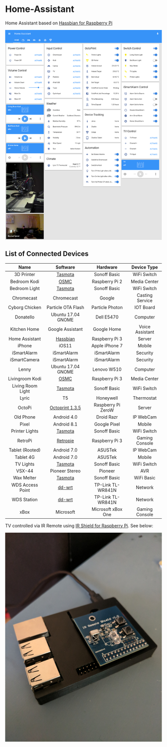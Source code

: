 # Home-Assistant
Home Assistant based on [Hassbian for Raspberry Pi](https://home-assistant.io/docs/installation/hassbian/installation/ "Installing Hassbian")

![Home_Assistant_Frontend](https://github.com/HotTabascoSauce/home-assistant/blob/master/HA_Frontend.jpeg)

## List of Connected Devices
|Name	|Software	|Hardware | Device Type|
|:----------:|:---------:|:---------:|:-------:|
|3D Printer |[Tasmota](https://github.com/arendst/Sonoff-Tasmota) |Sonoff Basic |WiFi Switch|
|Bedroom Kodi	|[OSMC](https://osmc.tv/)	|Raspberry Pi 2	|Media Center|
|Bedroom Light |[Tasmota](https://github.com/arendst/Sonoff-Tasmota)  |Sonoff Basic |WiFi Switch|
|Chromecast	|Chromecast	|Google	|Casting Service|
|Cyborg Chicken	|Particle OTA Flash	|Particle Photon	|IOT Board|
|Donatello	|Ubuntu 17.04 GNOME	|Dell E5470	|Computer|
|Kitchen Home	|Google Assistant	|Google Home|	Voice Assistant|
|Home Assistant	|[Hassbian](https://home-assistant.io/docs/installation/hassbian/installation/ "Installing Hassbian")	|Raspberry Pi 3	|Server|
|iPhone	|iOS11	|Apple iPhone 7	|Mobile|
|iSmartAlarm|	iSmartAlarm|	iSmartAlarm|	Security|
|iSmartCamera|	iSmartAlarm	|iSmartAlarm	|Security|
|Lenny|	Ubuntu 17.04 GNOME	|Lenovo W510	|Computer|
|Livingroom Kodi	|[OSMC](https://osmc.tv/)		|Raspberry Pi 3	|Media Center|
|Living Room Light |[Tasmota](https://github.com/arendst/Sonoff-Tasmota)  |Sonoff Basic |WiFi Switch|
|Lyric|	T5	|Honeywell	|Thermostat|
|OctoPi |[Octoprint 1.3.5](http://octoprint.org/) | Raspberry Pi ZeroW |Server|
|Old Phone |Android 4.0 |Droid Razr |IP WebCam|
|Pixel	|Android 8.1	|Google Pixel |Mobile|
|Printer Lights |[Tasmota](https://github.com/arendst/Sonoff-Tasmota)  |Sonoff Basic |WiFi Switch |
|RetroPi|	[Retropie](https://retropie.org.uk/)	|Raspberry Pi 3	|Gaming Console|
|Tablet (Rooted)	|Android 7.0	|ASUSTek	|IP WebCam|
|Tablet 4G	|Android 7.0	|ASUSTek	|Mobile|
|TV Lights |[Tasmota](https://github.com/arendst/Sonoff-Tasmota)  |Sonoff Basic |WiFi Switch|
|VSX-44	|Pioneer Stereo|	Pioneer|	AVR|
|Wax Melter |[Tasmota](https://github.com/arendst/Sonoff-Tasmota)  |Sonoff Basic |WiFi Basic|
|WDS Access Point|	[dd-wrt](http://www.dd-wrt.com)|	TP-Link TL-WR841N|	Network|
|WDS Station	|[dd-wrt](http://www.dd-wrt.com)|	TP-Link TL-WR841N|	Network|
|xBox|	Microsoft|	Microsoft xBox One	|Gaming Console|

TV controlled via IR Remote using [IR Shield for Raspberry Pi](http://a.co/eSNUAFP). See below:

![Home_Assistant_Hardware](https://github.com/HotTabascoSauce/home-assistant/blob/master/HA_Hardware.jpg)
